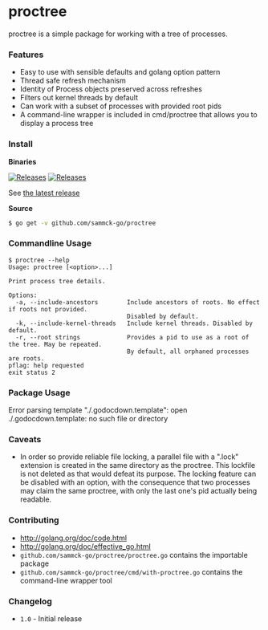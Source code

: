 # proctree

proctree is a simple package for working with a tree of processes.

### Features

- Easy to use with sensible defaults and golang option pattern
- Thread safe refresh mechanism
- Identity of Process objects preserved across refreshes
- Filters out kernel threads by default
- Can work with a subset of processes with provided root pids
- A command-line wrapper is included in cmd/proctree that allows you to display a process tree

### Install

**Binaries**

[![Releases](https://img.shields.io/github/release/sammck-go/proctree.svg)](https://github.com/sammck-go/proctree/releases) [![Releases](https://img.shields.io/github/downloads/sammck-go/proctree/total.svg)](https://github.com/sammck-go/proctree/releases)

See [the latest release](https://github.com/sammck-go/proctree/releases/latest)


**Source**

```sh
$ go get -v github.com/sammck-go/proctree
```


### Commandline Usage

<!-- render these help texts by hand,
  or use https://github.com/jpillora/md-tmpl
    with $ md-tmpl -w README.md -->

<!--tmpl,code=plain:echo "$ proctree --help" && go run cmd/proctree/proctree.go --help -->
``` plain 
$ proctree --help
Usage: proctree [<option>...]

Print process tree details.

Options:
  -a, --include-ancestors        Include ancestors of roots. No effect if roots not provided.
                                 Disabled by default.
  -k, --include-kernel-threads   Include kernel threads. Disabled by default.
  -r, --root strings             Provides a pid to use as a root of the tree. May be repeated.
                                 By default, all orphaned processes are roots.
pflag: help requested
exit status 2
```
<!--/tmpl-->

### Package Usage


<!--tmpl:echo && godocdown -template ./.godocdown.template -->
Error parsing template "./.godocdown.template": open ./.godocdown.template: no such file or directory<!--/tmpl-->

### Caveats

- In order so provide reliable file locking, a parallel file with a ".lock" extension is created in the same directory
  as the proctree. This lockfile is not deleted as that would defeat its purpose.  The locking feature
  can be disabled with an option, with the consequence that two processes may claim the same proctree, with only the last one's
  pid actually being readable.

### Contributing

- http://golang.org/doc/code.html
- http://golang.org/doc/effective_go.html
- `github.com/sammck-go/proctree/proctree.go` contains the importable package
- `github.com/sammck-go/proctree/cmd/with-proctree.go` contains the command-line wrapper tool

### Changelog

- `1.0` - Initial release
